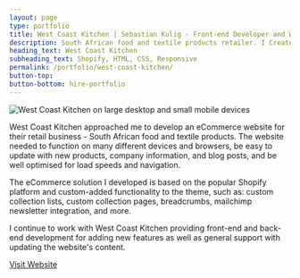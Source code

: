 ```yaml
---
layout: page
type: portfolio
title: West Coast Kitchen | Sebastian Kulig - Front-end Developer and Web Designer
description: South African food and textile products retailer. I Created an eCommerce solution based on the popular Shopify platform with custom-added functionality.
heading_text: West Coast Kitchen
subheading_text: Shopify, HTML, CSS, Responsive
permalink: /portfolio/west-coast-kitchen/
button-top:
button-bottom: hire-portfolio
---
```

          
<img src="{{ site.url }}/assets/img/portfolio-west-coast-kitchen-preview.png" alt="West Coast Kitchen on large desktop and small mobile devices">

West Coast Kitchen approached me to develop an eCommerce website for their retail business - South African food and textile products. The website needed to function on many different devices and browsers, be easy to update with new products, company information, and blog posts, and be well optimised for load speeds and navigation.

The eCommerce solution I developed is based on the popular Shopify platform and custom-added functionality to the theme, such as: custom collection lists, custom collection pages, breadcrumbs, mailchimp newsletter integration, and more.

I continue to work with West Coast Kitchen providing front-end and back-end development for adding new features as well as general support with updating the website's content.

<div class="button-visit-website">
  <a href="http://westcoastkitchen.ie/" target="_blank" title="External link - visit www.westcoastkitchen.ie">Visit Website <i class="fa fa-external-link"></i></a>
</div>
    